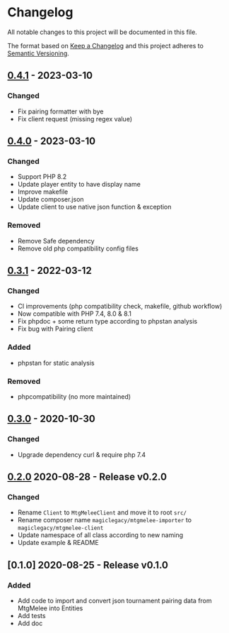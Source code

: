 # Changelog
All notable changes to this project will be documented in this file.

The format based on [Keep a Changelog](http://keepachangelog.com/en/1.0.0/)
and this project adheres to [Semantic Versioning](http://semver.org/spec/v2.0.0.html).

## [0.4.1] - 2023-03-10
[0.4.1]: https://github.com/MagicLegacy/mtgmelee-client/compare/0.4.0...0.4.1
### Changed
- Fix pairing formatter with bye
- Fix client request (missing regex value)

## [0.4.0] - 2023-03-10
[0.4.0]: https://github.com/MagicLegacy/mtgmelee-client/compare/0.3.1...0.4.0
### Changed
- Support PHP 8.2
- Update player entity to have display name
- Improve makefile
- Update composer.json
- Update client to use native json function & exception
### Removed
- Remove Safe dependency
- Remove old php compatibility config files


## [0.3.1] - 2022-03-12
[0.3.1]: https://github.com/MagicLegacy/mtgmelee-client/compare/0.3.0...0.3.1
### Changed
- CI improvements (php compatibility check, makefile, github workflow)
- Now compatible with PHP 7.4, 8.0 & 8.1
- Fix phpdoc + some return type according to phpstan analysis
- Fix bug with Pairing client
### Added
- phpstan for static analysis
### Removed
- phpcompatibility (no more maintained)

## [0.3.0] - 2020-10-30
[0.3.0]: https://github.com/MagicLegacy/mtgmelee-client/compare/0.2.0...0.3.0
### Changed
- Upgrade dependency curl & require php 7.4


## [0.2.0] 2020-08-28 - Release v0.2.0
[0.2.0]: https://github.com/MagicLegacy/mtgmelee-client/compare/0.1.0...0.2.0
### Changed
- Rename `Client` to `MtgMeleeClient` and move it to root `src/`
- Rename composer name `magiclegacy/mtgmelee-importer` to `magiclegacy/mtgmelee-client`
- Update namespace of all class according to new naming
- Update example & README

## [0.1.0] 2020-08-25 - Release v0.1.0
### Added
- Add code to import and convert json tournament pairing data from MtgMelee into Entities
- Add tests
- Add doc
